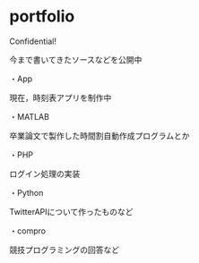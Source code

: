 # portfolio
Confidential!

今まで書いてきたソースなどを公開中

・App

現在，時刻表アプリを制作中

・MATLAB

卒業論文で製作した時間割自動作成プログラムとか

・PHP

ログイン処理の実装

・Python

TwitterAPIについて作ったものなど

・compro

競技プログラミングの回答など